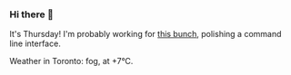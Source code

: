### Hi there :wave:

It's Thursday! I'm probably working for [this bunch](https://github.com/kohofinancial), polishing a command line interface.

Weather in Toronto: fog, at +7°C.
